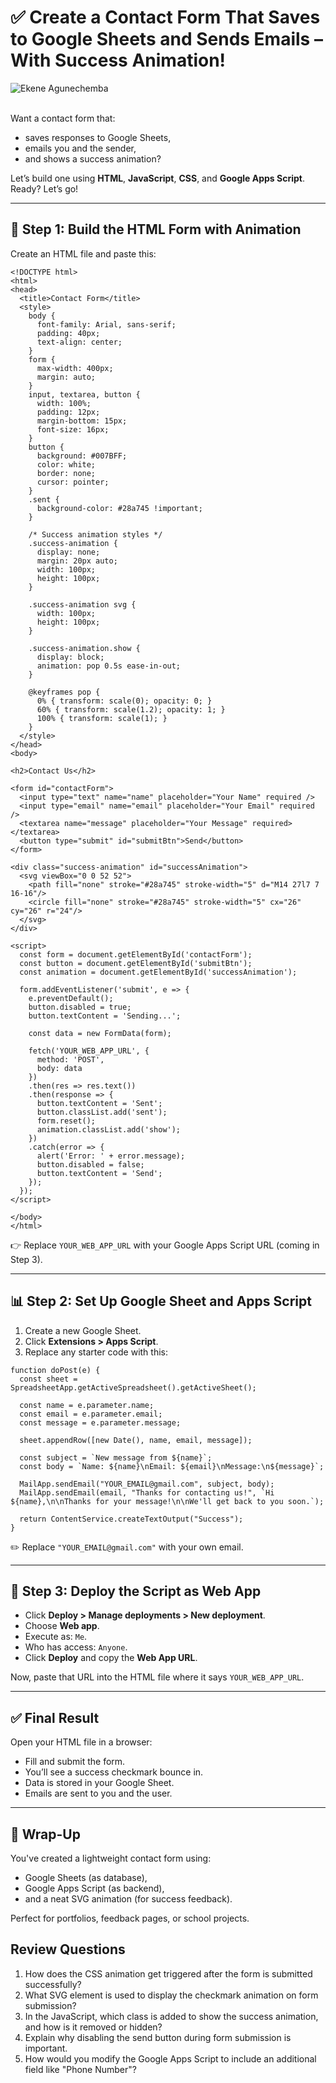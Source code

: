 # ✅ Create a Contact Form That Saves to Google Sheets and Sends Emails – With Success Animation!

![Ekene Agunechemba](https://agunechembaekene.wordpress.com/wp-content/uploads/2025/05/screenshot-2025-05-22-14.58.28.png)
<br><br>

Want a contact form that:

* saves responses to Google Sheets,
* emails you and the sender,
* and shows a success animation?

Let’s build one using **HTML**, **JavaScript**, **CSS**, and **Google Apps Script**. Ready? Let’s go!

---

## 🧾 Step 1: Build the HTML Form with Animation

Create an HTML file and paste this:

```
<!DOCTYPE html>
<html>
<head>
  <title>Contact Form</title>
  <style>
    body {
      font-family: Arial, sans-serif;
      padding: 40px;
      text-align: center;
    }
    form {
      max-width: 400px;
      margin: auto;
    }
    input, textarea, button {
      width: 100%;
      padding: 12px;
      margin-bottom: 15px;
      font-size: 16px;
    }
    button {
      background: #007BFF;
      color: white;
      border: none;
      cursor: pointer;
    }
    .sent {
      background-color: #28a745 !important;
    }

    /* Success animation styles */
    .success-animation {
      display: none;
      margin: 20px auto;
      width: 100px;
      height: 100px;
    }

    .success-animation svg {
      width: 100px;
      height: 100px;
    }

    .success-animation.show {
      display: block;
      animation: pop 0.5s ease-in-out;
    }

    @keyframes pop {
      0% { transform: scale(0); opacity: 0; }
      60% { transform: scale(1.2); opacity: 1; }
      100% { transform: scale(1); }
    }
  </style>
</head>
<body>

<h2>Contact Us</h2>

<form id="contactForm">
  <input type="text" name="name" placeholder="Your Name" required />
  <input type="email" name="email" placeholder="Your Email" required />
  <textarea name="message" placeholder="Your Message" required></textarea>
  <button type="submit" id="submitBtn">Send</button>
</form>

<div class="success-animation" id="successAnimation">
  <svg viewBox="0 0 52 52">
    <path fill="none" stroke="#28a745" stroke-width="5" d="M14 27l7 7 16-16"/>
    <circle fill="none" stroke="#28a745" stroke-width="5" cx="26" cy="26" r="24"/>
  </svg>
</div>

<script>
  const form = document.getElementById('contactForm');
  const button = document.getElementById('submitBtn');
  const animation = document.getElementById('successAnimation');

  form.addEventListener('submit', e => {
    e.preventDefault();
    button.disabled = true;
    button.textContent = 'Sending...';

    const data = new FormData(form);

    fetch('YOUR_WEB_APP_URL', {
      method: 'POST',
      body: data
    })
    .then(res => res.text())
    .then(response => {
      button.textContent = 'Sent';
      button.classList.add('sent');
      form.reset();
      animation.classList.add('show');
    })
    .catch(error => {
      alert('Error: ' + error.message);
      button.disabled = false;
      button.textContent = 'Send';
    });
  });
</script>

</body>
</html>
```

👉 Replace `YOUR_WEB_APP_URL` with your Google Apps Script URL (coming in Step 3).

---

## 📊 Step 2: Set Up Google Sheet and Apps Script

1. Create a new Google Sheet.
2. Click **Extensions > Apps Script**.
3. Replace any starter code with this:

```
function doPost(e) {
  const sheet = SpreadsheetApp.getActiveSpreadsheet().getActiveSheet();

  const name = e.parameter.name;
  const email = e.parameter.email;
  const message = e.parameter.message;

  sheet.appendRow([new Date(), name, email, message]);

  const subject = `New message from ${name}`;
  const body = `Name: ${name}\nEmail: ${email}\nMessage:\n${message}`;

  MailApp.sendEmail("YOUR_EMAIL@gmail.com", subject, body);
  MailApp.sendEmail(email, "Thanks for contacting us!", `Hi ${name},\n\nThanks for your message!\n\nWe'll get back to you soon.`);

  return ContentService.createTextOutput("Success");
}
```

✏️ Replace `"YOUR_EMAIL@gmail.com"` with your own email.

---

## 🚀 Step 3: Deploy the Script as Web App

* Click **Deploy > Manage deployments > New deployment**.
* Choose **Web app**.
* Execute as: `Me`.
* Who has access: `Anyone`.
* Click **Deploy** and copy the **Web App URL**.

Now, paste that URL into the HTML file where it says `YOUR_WEB_APP_URL`.

---

## ✅ Final Result

Open your HTML file in a browser:

* Fill and submit the form.
* You’ll see a success checkmark bounce in.
* Data is stored in your Google Sheet.
* Emails are sent to you and the user.

---

## 💬 Wrap-Up

You've created a lightweight contact form using:

* Google Sheets (as database),
* Google Apps Script (as backend),
* and a neat SVG animation (for success feedback).

Perfect for portfolios, feedback pages, or school projects.

## Review Questions
1. How does the CSS animation get triggered after the form is submitted successfully?
2. What SVG element is used to display the checkmark animation on form submission?
3. In the JavaScript, which class is added to show the success animation, and how is it removed or hidden?
4. Explain why disabling the send button during form submission is important.
5. How would you modify the Google Apps Script to include an additional field like "Phone Number"?

